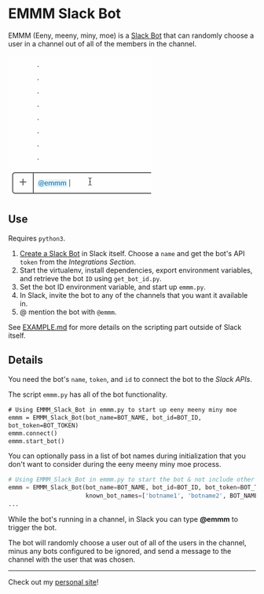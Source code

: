 # EMMM Slack Bot

EMMM (Eeny, meeny, miny, moe) is a [Slack Bot](https://api.slack.com/bot-users) that can randomly choose a user in a channel out of all of the members in the channel.

<kbd><img src="docs/emmm.gif"></kbd>

## Use

Requires `python3`.

1. [Create a Slack Bot](https://api.slack.com/custom-integrations) in Slack itself. Choose a `name` and get the bot's API `token` from the *Integrations Section*.
1. Start the virtualenv, install dependencies, export environment variables, and retrieve the bot `ID` using `get_bot_id.py`.
1. Set the bot ID environment variable, and start up `emmm.py`.
1. In Slack, invite the bot to any of the channels that you want it available in.
1. @ mention the bot with `@emmm`.

See [EXAMPLE.md](docs/EXAMPLE.md) for more details on the scripting part outside of Slack itself.

## Details

You need the bot's `name`, `token`, and `id` to connect the bot to the *Slack APIs*.

The script `emmm.py` has all of the bot functionality.

```
# Using EMMM_Slack_Bot in emmm.py to start up eeny meeny miny moe
emmm = EMMM_Slack_Bot(bot_name=BOT_NAME, bot_id=BOT_ID, bot_token=BOT_TOKEN)
emmm.connect()
emmm.start_bot()
```

You can optionally pass in a list of bot names during initialization that you don't want to consider during the eeny meeny miny moe process.

```python
# Using EMMM_Slack_Bot in emmm.py to start the bot & not include other bots in responses
emmm = EMMM_Slack_Bot(bot_name=BOT_NAME, bot_id=BOT_ID, bot_token=BOT_TOKEN,
                      known_bot_names=['botname1', 'botname2', BOT_NAME])
...
```

While the bot's running in a channel, in Slack you can type **@emmm** to trigger the bot.

The bot will randomly choose a user out of all of the users in the channel, minus any bots configured to be ignored, and send a message to the channel with the user that was chosen.

---

Check out my [personal site](https://andrewboutin.com)!
